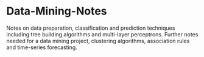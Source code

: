 # Data-Mining-Notes
Notes on data preparation, classification and prediction techniques including tree building algorithms and multi-layer perceptrons. Further notes needed for a data mining project, clustering algorithms, association rules and time-series forecasting.

